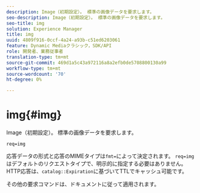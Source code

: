 ```yaml
---
description: Image（初期設定）。 標準の画像データを要求します。
seo-description: Image（初期設定）。 標準の画像データを要求します。
seo-title: img
solution: Experience Manager
title: img
uuid: 4809f916-0ccf-4a24-a93b-c51ed6203061
feature: Dynamic Mediaクラシック，SDK/API
role: 開発者、業務従事者
translation-type: tm+mt
source-git-commit: 469d1a5c43a972116a8a2efb0de5708800130a99
workflow-type: tm+mt
source-wordcount: '70'
ht-degree: 0%

---
```



# img{#img}

Image（初期設定）。 標準の画像データを要求します。

`req=img`

応答データの形式と応答のMIMEタイプは`fmt=`によって決定されます。 `req=img` はデフォルトのリクエストタイプで、明示的に指定する必要はありません。HTTP応答は、`catalog::Expiration`に基づいてTTLでキャッシュ可能です。

その他の要求コマンドは、ドキュメントに従って適用されます。
